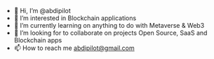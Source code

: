 - 👋 Hi, I’m @abdipilot
- 👀 I’m interested in Blockchain applications
- 🌱 I’m currently learning on anything to do with Metaverse & Web3
- 💞️ I’m looking for to collaborate on projects Open Source, SaaS and Blockchain apps
- 📫 How to reach me abdipilot@gmail.com

<!---
abdipilot/abdipilot is a ✨ special ✨ repository because its `README.md` (this file) appears on your GitHub profile.
You can click the Preview link to take a look at your changes.
--->
